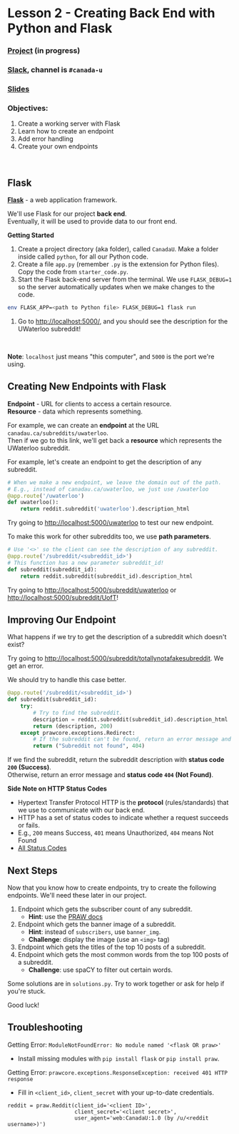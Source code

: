 # Lesson 2 - Creating Back End with Python and Flask

<!-- TODO: add link to Slack -->
### [Project](https://github.com/MichaelAEden/DashForReddit) (in progress)
### [Slack](https://bit.ly/uwcoffeencodeslack), channel is `#canada-u`
### [Slides](https://docs.google.com/presentation/d/18-MUzNydWRpT18ApmdO-NtWpsA37nJWxK2VkwJjHj90/edit?usp=sharing)

### Objectives:

1. Create a working server with Flask
2. Learn how to create an endpoint
3. Add error handling
4. Create your own endpoints
<br>

## Flask

<b>[Flask](https://flask.palletsprojects.com/en/1.1.x/)</b> - a web application framework.
<br>

We'll use Flask for our project <b>back end</b>.
<br>
Eventually, it will be used to provide data to our front end.

<b>Getting Started</b>

1. Create a project directory (aka folder), called `CanadaU`. Make a folder inside called `python`, for all our Python code.
1. Create a file `app.py` (remember `.py` is the extension for Python files). Copy the code from `starter_code.py`.
1. Start the Flask back-end server from the terminal. We use `FLASK_DEBUG=1` so the server automatically updates when we make changes to the code.
```bash
env FLASK_APP=<path to Python file> FLASK_DEBUG=1 flask run
```
1. Go to <http://localhost:5000/>, and you should see the description for the UWaterloo subreddit!
<br>

<b>Note</b>: `localhost` just means "this computer", and `5000` is the port we're using.

## Creating New Endpoints with Flask

<b>Endpoint</b> - URL for clients to access a certain resource.
<br>
<b>Resource</b> - data which represents something.

For example, we can create an <b>endpoint</b> at the URL `canadau.ca/subreddits/uwaterloo`.
<br>
Then if we go to this link, we'll get back a <b>resource</b> which represents the UWaterloo subreddit.

For example, let's create an endpoint to get the description of any subreddit.

<!-- TODO: Cover endpoint structure in the slides -->
```python
# When we make a new endpoint, we leave the domain out of the path.
# E.g., instead of canadau.ca/uwaterloo, we just use /uwaterloo
@app.route('/uwaterloo')
def uwaterloo():
    return reddit.subreddit('uwaterloo').description_html
```

Try going to <http://localhost:5000/uwaterloo> to test our new endpoint.

To make this work for other subreddits too, we use <b>path parameters</b>.

```python
# Use '<>' so the client can see the description of any subreddit.
@app.route('/subreddit/<subreddit_id>')
# This function has a new parameter subreddit_id!
def subreddit(subreddit_id):
    return reddit.subreddit(subreddit_id).description_html
```

Try going to <http://localhost:5000/subreddit/uwaterloo> or <http://localhost:5000/subreddit/UofT>!

## Improving Our Endpoint

What happens if we try to get the description of a subreddit which doesn't exist?

Try going to <http://localhost:5000/subreddit/totallynotafakesubreddit>. We get an error.

We should try to handle this case better.

```python
@app.route('/subreddit/<subreddit_id>')
def subreddit(subreddit_id):
    try:
    	# Try to find the subreddit.
    	description = reddit.subreddit(subreddit_id).description_html
        return (description, 200)
    except prawcore.exceptions.Redirect:
    	# If the subreddit can't be found, return an error message and error code.
        return ("Subreddit not found", 404)
```

<!-- NOTE: some people may not be familiar with try-catch statements. -->
If we find the subreddit, return the subreddit description with <b>status code `200` (Success)</b>.
<br>
Otherwise, return an error message and <b>status code `404` (Not Found)</b>.

<b>Side Note on HTTP Status Codes</b>
- Hypertext Transfer Protocol HTTP is the <b>protocol</b> (rules/standards) that we use to communicate with our back end.
- HTTP has a set of status codes to indicate whether a request succeeds or fails.
- E.g., `200` means Success, `401` means Unauthorized, `404` means Not Found
- [All Status Codes](https://developer.mozilla.org/en-US/docs/Web/HTTP/Status)

## Next Steps

Now that you know how to create endpoints, try to create the following endpoints.
We'll need these later in our project.

1. Endpoint which gets the subscriber count of any subreddit.
	- <b>Hint</b>: use the [PRAW docs](https://praw.readthedocs.io/en/latest/code_overview/models/subreddit.html)
2. Endpoint which gets the banner image of a subreddit.
	- <b>Hint</b>: instead of `subscribers`, use `banner_img`.
	- <b>Challenge</b>: display the image (use an `<img>` tag)
3. Endpoint which gets the titles of the top 10 posts of a subreddit.
4. Endpoint which gets the most common words from the top 100 posts of a subreddit.
	- <b>Challenge</b>: use spaCY to filter out certain words.

Some solutions are in `solutions.py`. Try to work together or ask for help if you're stuck.

Good luck!

## Troubleshooting

Getting Error: `ModuleNotFoundError: No module named '<flask OR praw>'`
- Install missing modules with `pip install flask` or `pip install praw`.

Getting Error: `prawcore.exceptions.ResponseException: received 401 HTTP response`
- Fill in `<client_id>`, `client_secret` with your up-to-date credentials.
```
reddit = praw.Reddit(client_id='<client ID>',
                     client_secret='<client secret>',
                     user_agent='web:CanadaU:1.0 (by /u/<reddit username>)')
```

